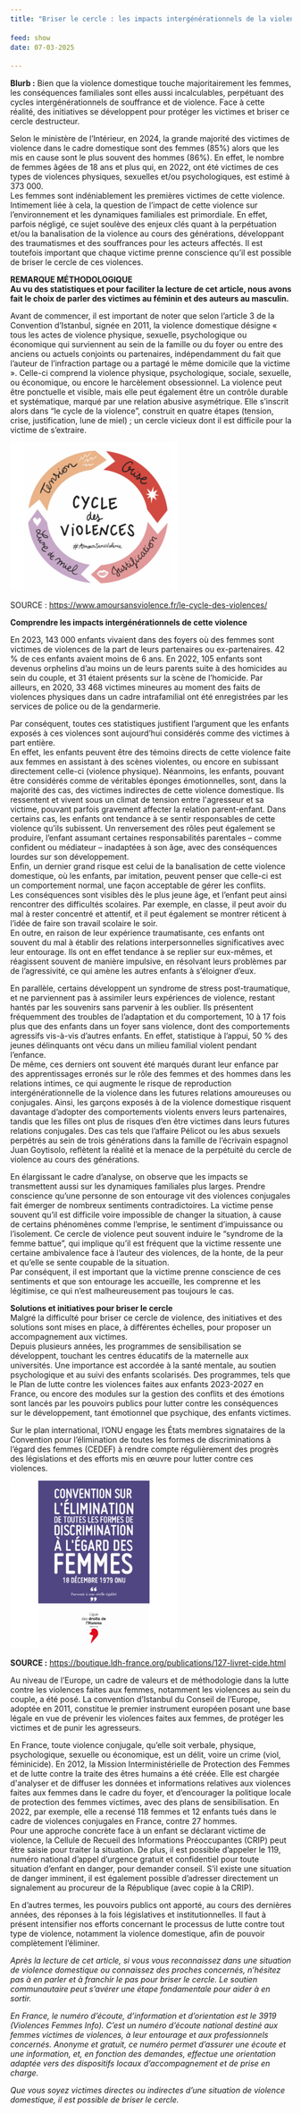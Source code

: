 ```yaml
---
title: "Briser le cercle : les impacts intergénérationnels de la violence domestique by Jimena Vivero Porras"

feed: show
date: 07-03-2025

---
```


**Blurb :** Bien que la violence domestique touche majoritairement les femmes, les conséquences familiales sont elles aussi incalculables, perpétuant des cycles intergénérationnels de souffrance et de violence. Face à cette réalité, des initiatives se développent pour protéger les victimes et briser ce cercle destructeur.

Selon le ministère de l’Intérieur, en 2024, la grande majorité des victimes de violence dans le cadre domestique sont des femmes (85%) alors que les mis en cause sont le plus souvent des hommes (86%). En effet, le nombre de femmes âgées de 18 ans et plus qui, en 2022, ont été victimes de ces types de violences physiques, sexuelles et/ou psychologiques, est estimé à 373 000.  
Les femmes sont indéniablement les premières victimes de cette violence.   
Intimement liée à cela, la question de l’impact de cette violence sur l’environnement et les dynamiques familiales est primordiale. En effet, parfois négligé, ce sujet soulève des enjeux clés quant à la perpétuation et/ou la banalisation de la violence au cours des générations, développant des traumatismes et des souffrances pour les acteurs affectés. Il est toutefois important que chaque victime prenne conscience qu’il est possible de briser le cercle de ces violences.

**REMARQUE MÉTHODOLOGIQUE**  
**Au vu des statistiques et pour faciliter la lecture de cet article, nous avons fait le choix de parler des victimes au féminin et des auteurs au masculin.**

Avant de commencer, il est important de noter que selon l’article 3 de la Convention d’Istanbul, signée en 2011, la violence domestique désigne « tous les actes de violence physique, sexuelle, psychologique ou économique qui surviennent au sein de la famille ou du foyer ou entre des anciens ou actuels conjoints ou partenaires, indépendamment du fait que l’auteur de l’infraction partage ou a partagé le même domicile que la victime ». Celle-ci comprend la violence physique, psychologique, sociale, sexuelle, ou économique, ou encore le harcèlement obsessionnel. La violence peut être ponctuelle et visible, mais elle peut également être un contrôle durable et systématique, marqué par une relation abusive asymétrique. Elle s’inscrit alors dans “le cycle de la violence”, construit en quatre étapes (tension, crise, justification, lune de miel) ; un cercle vicieux dont il est difficile pour la victime de s’extraire. 

<img src="/assets/img/Screenshot 2025-03-15 at 16.29.49.png" alt="Alt Text" title="Title Here" width="300">

SOURCE : https://www.amoursansviolence.fr/le-cycle-des-violences/

**Comprendre les impacts intergénérationnels de cette violence**


En 2023, 143 000 enfants vivaient dans des foyers où des femmes sont victimes de violences de la part de leurs partenaires ou ex-partenaires. 42 % de ces enfants avaient moins de 6 ans. En 2022, 105 enfants sont devenus orphelins d’au moins un de leurs parents suite à des homicides au sein du couple, et 31 étaient présents sur la scène de l’homicide. Par ailleurs, en 2020, 33 468 victimes mineures au moment des faits de violences physiques dans un cadre intrafamilial ont été enregistrées par les services de police ou de la gendarmerie.

Par conséquent, toutes ces statistiques justifient l’argument que les enfants exposés à ces violences sont aujourd’hui considérés comme des victimes à part entière.  
	En effet, les enfants peuvent être des témoins directs de cette violence faite aux femmes en assistant à des scènes violentes, ou encore en subissant directement celle-ci (violence physique). Néanmoins, les enfants, pouvant être considérés comme de véritables éponges émotionnelles, sont, dans la majorité des cas, des victimes indirectes de cette violence domestique. Ils ressentent et vivent sous un climat de tension entre l'agresseur et sa victime, pouvant parfois gravement affecter la relation parent-enfant. Dans certains cas, les enfants ont tendance à se sentir responsables de cette violence qu’ils subissent. Un renversement des rôles peut également se produire, l’enfant assumant certaines responsabilités parentales – comme confident ou médiateur – inadaptées à son âge, avec des conséquences lourdes sur son développement.  
Enfin, un dernier grand risque est celui de la banalisation de cette violence domestique, où les enfants, par imitation, peuvent penser que celle-ci est un comportement normal, une façon acceptable de gérer les conflits.  
	Les conséquences sont visibles dès le plus jeune âge, et l’enfant peut ainsi rencontrer des difficultés scolaires. Par exemple, en classe, il peut avoir du mal à rester concentré et attentif, et il peut également se montrer réticent à l’idée de faire son travail scolaire le soir.  
En outre, en raison de leur expérience traumatisante, ces enfants ont souvent du mal à établir des relations interpersonnelles significatives avec leur entourage. Ils ont en effet tendance à se replier sur eux-mêmes, et réagissent souvent de manière impulsive, en résolvant leurs problèmes par de l’agressivité, ce qui amène les autres enfants à s’éloigner d’eux.

En parallèle, certains développent un syndrome de stress post-traumatique, et ne parviennent pas à assimiler leurs expériences de violence, restant hantés par les souvenirs sans parvenir à les oublier. Ils présentent fréquemment des troubles de l’adaptation et du comportement, 10 à 17 fois plus que des enfants dans un foyer sans violence, dont des comportements agressifs vis-à-vis d’autres enfants. En effet, statistique à l’appui, 50 % des jeunes délinquants ont vécu dans un milieu familial violent pendant l’enfance.  
De même, ces derniers ont souvent été marqués durant leur enfance par des apprentissages erronés sur le rôle des femmes et des hommes dans les relations intimes, ce qui augmente le risque de reproduction intergénérationnelle de la violence dans les futures relations amoureuses ou conjugales. Ainsi, les garçons exposés à de la violence domestique risquent davantage d’adopter des comportements violents envers leurs partenaires, tandis que les filles ont plus de risques d’en être victimes dans leurs futures relations conjugales. Des cas tels que l’affaire Pélicot ou les abus sexuels perpétrés au sein de trois générations dans la famille de l’écrivain espagnol Juan Goytisolo, reflètent la réalité et la menace de la perpétuité du cercle de violence au cours des générations.

En élargissant le cadre d’analyse, on observe que les impacts se transmettent aussi sur les dynamiques familiales plus larges. Prendre conscience qu’une personne de son entourage vit des violences conjugales fait émerger de nombreux sentiments contradictoires. La victime pense souvent qu’il est difficile voire impossible de changer la situation, à cause de certains phénomènes comme l’emprise, le sentiment d’impuissance ou l’isolement. Ce cercle de violence peut souvent induire le “syndrome de la femme battue”, qui implique qu’il est fréquent que la victime ressente une certaine ambivalence face à l’auteur des violences, de la honte, de la peur et qu’elle se sente coupable de la situation.  
Par conséquent, il est important que la victime prenne conscience de ces sentiments et que son entourage les accueille, les comprenne et les légitimise, ce qui n’est malheureusement pas toujours le cas. 
 
**Solutions et initiatives pour briser le cercle**  
	Malgré la difficulté pour briser ce cercle de violence, des initiatives et des solutions sont mises en place, à différentes échelles, pour proposer un accompagnement  aux victimes.  
	Depuis plusieurs années, les programmes de sensibilisation se développent, touchant les centres éducatifs de la maternelle aux universités. Une importance est accordée à la santé mentale, au soutien psychologique et au suivi des enfants scolarisés. Des programmes, tels que le Plan de lutte contre les violences faites aux enfants 2023-2027 en France, ou encore des modules sur la gestion des conflits et des émotions sont lancés par les pouvoirs publics pour lutter contre les conséquences sur le développement, tant émotionnel que psychique, des enfants victimes.  

Sur le plan international, l’ONU engage les États membres signataires de la Convention pour l’élimination de toutes les formes de discriminations à l’égard des femmes (CEDEF) à rendre compte régulièrement des progrès des législations et des efforts mis en œuvre pour lutter contre ces violences.  

<img src="/assets/img/livret-cide.jpg.png" title="Title Here" width="300">


**SOURCE :**  https://boutique.ldh-france.org/publications/127-livret-cide.html

Au niveau de l’Europe, un cadre de valeurs et de méthodologie dans la lutte contre les violences faites aux femmes, notamment les violences au sein du couple, a été posé. La convention d’Istanbul du Conseil de l’Europe, adoptée en 2011, constitue le premier instrument européen posant une base légale en vue de prévenir les violences faites aux femmes, de protéger les victimes et de punir les agresseurs.

En France, toute violence conjugale, qu’elle soit verbale, physique, psychologique, sexuelle ou économique, est un délit, voire un crime (viol, féminicide). En 2012, la Mission Interministérielle de Protection des Femmes et de lutte contre la traite des êtres humains a été créée. Elle est chargée d'analyser et de diffuser les données et informations relatives aux violences faites aux femmes dans le cadre du foyer, et d’encourager la politique locale de protection des femmes victimes, avec des plans de sensibilisation. En 2022, par exemple, elle a recensé 118 femmes et 12 enfants tués dans le cadre de violences conjugales en France, contre 27 hommes.  
Pour une approche concrète face à un enfant se déclarant victime de violence, la Cellule de Recueil des Informations Préoccupantes (CRIP) peut être saisie pour traiter la situation. 
De plus, il est possible d’appeler le 119, numéro national d’appel d’urgence gratuit et confidentiel pour toute situation d’enfant en danger, pour demander conseil. S’il existe une situation de danger imminent, il est également possible d’adresser directement un signalement au procureur de la République (avec copie à la CRIP).

En d’autres termes, les pouvoirs publics ont apporté, au cours des dernières années, des réponses à la fois législatives et institutionnelles. Il faut à présent intensifier nos efforts concernant le processus de lutte contre tout type de violence, notamment la violence domestique, afin de pouvoir complètement l’éliminer. 

*Après la lecture de cet article, si vous vous reconnaissez dans une situation de violence domestique ou connaissez des proches concernés, n’hésitez pas à en parler et à franchir le pas pour briser le cercle. Le soutien communautaire peut s’avérer une étape fondamentale pour aider à en sortir.*

*En France, le numéro d’écoute, d’information et d’orientation est le 3919 (Violences Femmes Info). C’est un numéro d’écoute national destiné aux femmes victimes de violences, à leur entourage et aux professionnels concernés. Anonyme et gratuit, ce numéro permet d’assurer une écoute et une information, et, en fonction des demandes, effectue une orientation adaptée vers des dispositifs locaux d’accompagnement et de prise en charge.*

*Que vous soyez victimes directes ou indirectes d’une situation de violence domestique, il est possible de briser le cercle.*
